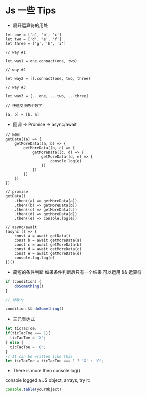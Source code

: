 # Js 一些 Tips

- 展开运算符的用处

```JS
let one = ['a', 'b', 'c']
let two = ['d', 'e', 'f']
let three = ['g', 'h', 'i']

// way #1

let way1 = one.connact(one, two)

// way #2

let way2 = [].connact(one, two, three)

// way #3

let way3 = [...one, ...two, ...three]

// 快速交换两个数字

[a, b] = [b, a]
```

- 回调 -> Promise -> async/await

```JS
// 回调
getData((a) => {
	getMoreData((a, b) => {
		getMoreData((b, c) => {
			getMoreData((c, d) => {
				getMoreData((d, e) => {
					console.log(e)
				})
			})
		})
	})
})

// promise
getData()
	.then((a) => getMoreData(a))
	.then((b) => getMoreData(b))
	.then((c) => getMoreData(c))
	.then((d) => getMoreData(d))
	.then((e) => console.log(e))

// async/await
(async () => {
	const a = await getData()
	const b = await getMoreData(a)
	const c = await getMoreData(b)
	const d = await getMoreData(c)
	const e = await getMoreData(d)
	console.log.log(e)
})()
```

- 简短的条件判断 如果条件判断后只有一个结果 可以运用 && 运算符

```js
if (condition) {
	doSomething()
}

// 修改为

condition && doSomething()
```

- 三元表达式

```js
let ticTacToe;
if(ticTacToe === 1){
  ticTacToe = 'X';
} else {
  ticTacToe = 'O';
}
// It can be written like this
let ticTacToe = ticTacToe === 1 ? 'X' : 'O';
```



- There is more then console.log()

console logged a JS object, arrays, try it: 

```js
console.table(yourObject)
```

